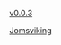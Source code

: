 [v0.0.3](https://github.com/littleflute/Amon-Amarth/edit/master/README.md)

[Jomsviking](Jomsviking)
